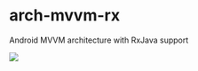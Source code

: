 # arch-mvvm-rx
Android MVVM architecture with RxJava support

[![](https://jitpack.io/v/abusuioc/arch-mvvm-rx.svg)](https://jitpack.io/#abusuioc/arch-mvvm-rx)

